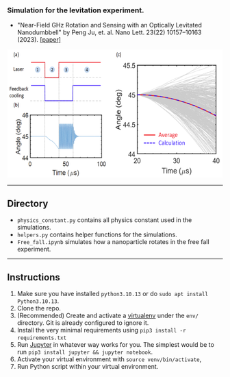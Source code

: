 ### Simulation for the levitation experiment.
- "Near-Field GHz Rotation and Sensing with an Optically Levitated Nanodumbbell" by Peng Ju, et. al. Nano Lett. 23(22) 10157–10163 (2023). [[paper]](https://pubs.acs.org/doi/full/10.1021/acs.nanolett.3c02442#)

[<img src="img/FreeFall.png"  width=600px height=300px />](img/FreeFall.png)

---
## Directory
- `physics_constant.py` contains all physics constant used in the simulations.
- `helpers.py` contains helper functions for the simulations.
- `Free_fall.ipynb` simulates how a nanoparticle rotates in the free fall experiment.

---
## Instructions

1. Make sure you have installed `python3.10.13` or do `sudo apt install Python3.10.13`.
2. Clone the repo.
3. (Recommended) Create and activate a [virtualenv](https://virtualenv.pypa.io/) under the `env/` directory. Git is already configured to ignore it.
4. Install the very minimal requirements using `pip3 install -r requirements.txt`
5. Run [Jupyter](https://jupyter.org/) in whatever way works for you. The simplest would be to run `pip3 install jupyter && jupyter notebook`.
6. Activate your virtual environment with `source venv/bin/activate`,
7. Run Python script within your virtual environment.

